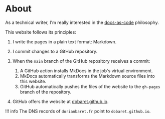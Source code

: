# About

As a technical writer, I'm really interested in the [docs-as-code](https://www.writethedocs.org/guide/docs-as-code/) philosophy.

This website follows its principles:

1. I write the pages in a plain text format: Markdown.
2. I commit changes to a GitHub repository.
3. When the `main` branch of the GitHub repository receives a commit:

    1. A GitHub action installs MkDocs in the job's virtual environment.  
    2. MkDocs automatically transforms the Markdown source files into this website.
    3. GitHub automatically pushes the files of the website to the `gh-pages` branch of the repository.

4. GitHub offers the website at [dobaret.github.io](https://dobaret.github.io).

!!! info
    The DNS records of `dorianbaret.fr` point to `dobaret.github.io`. 
 